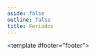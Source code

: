 ```yaml
---
aside: false
outline: false
title: Feriados
---
```


<script setup>
import { useRoute } from 'vitepress'

const route = useRoute()
</script>

<OAOperation operation-id="get-feriados">

<template #footer="footer">

<!--@include: ./parts/get-feriados-footer.md -->

</template>

</OAOperation>
